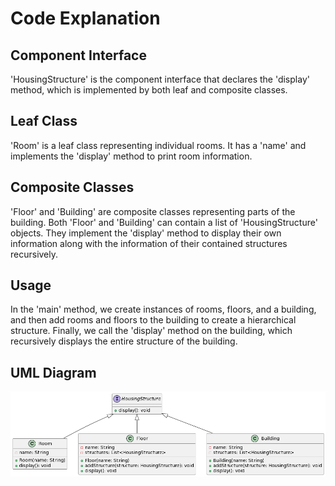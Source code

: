 # Code Explanation

## Component Interface

'HousingStructure' is the component interface that declares the 'display' method, which is implemented by both leaf and composite classes.

## Leaf Class
'Room' is a leaf class representing individual rooms. It has a 'name' and implements the 'display' method to print room information.

## Composite Classes
'Floor' and 'Building' are composite classes representing parts of the building.
Both 'Floor' and 'Building' can contain a list of 'HousingStructure' objects.
They implement the 'display' method to display their own information along with the information of their contained structures recursively.


## Usage
In the 'main' method, we create instances of rooms, floors, and a building, and then add rooms and floors to the building to create a hierarchical structure. Finally, we call the 'display' method on the building, which recursively displays the entire structure of the building.



## UML Diagram

![Link Name](Assignment4.png) 